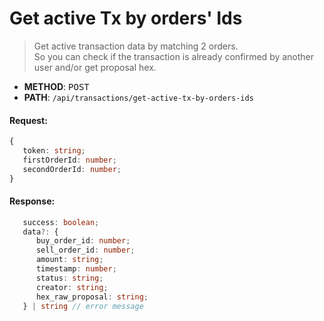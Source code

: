 # Get active Tx by orders' Ids

> Get active transaction data by matching 2 orders.  
> So you can check if the transaction is already confirmed by another user and/or get proposal hex.

- **METHOD**: <kbd>POST</kbd>  
- **PATH**: `/api/transactions/get-active-tx-by-orders-ids`

#### Request:
```typescript
{
   token: string;
   firstOrderId: number;
   secondOrderId: number;
}
```
#### Response:
```typescript
   success: boolean;
   data?: {
      buy_order_id: number;
      sell_order_id: number;
      amount: string;
      timestamp: number;
      status: string;
      creator: string;
      hex_raw_proposal: string;
   } | string // error message
```